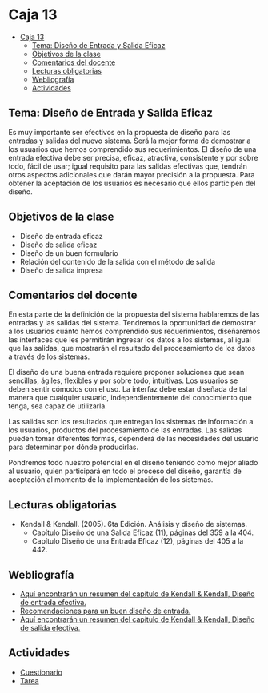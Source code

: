 # Caja 13

<!--toc:start-->
- [Caja 13](#caja-13)
  - [Tema: Diseño de Entrada y Salida Eficaz](#tema-diseño-de-entrada-y-salida-eficaz)
  - [Objetivos de la clase](#objetivos-de-la-clase)
  - [Comentarios del docente](#comentarios-del-docente)
  - [Lecturas obligatorias](#lecturas-obligatorias)
  - [Webliografía](#webliografía)
  - [Actividades](#actividades)
<!--toc:end-->

## Tema: Diseño de Entrada y Salida Eficaz

Es muy importante ser efectivos en la propuesta de diseño para las entradas y salidas del nuevo sistema. Será la mejor forma de demostrar a los usuarios que hemos comprendido sus requerimientos. El diseño de una entrada efectiva debe ser precisa, eficaz, atractiva, consistente y por sobre todo, fácil de usar; igual requisito para las salidas efectivas que, tendrán otros aspectos adicionales que darán mayor precisión a la propuesta. Para obtener la aceptación de los usuarios es necesario que ellos participen del diseño.

## Objetivos de la clase

- Diseño de entrada eficaz
- Diseño de salida eficaz
- Diseño de un buen formulario
- Relación del contenido de la salida con el método de salida
- Diseño de salida impresa

## Comentarios del docente

En esta parte de la definición de la propuesta del sistema hablaremos de las entradas y las salidas del sistema. Tendremos la oportunidad de demostrar a los usuarios cuánto hemos comprendido sus requerimientos, diseñaremos las interfaces que les permitirán ingresar los datos a los sistemas, al igual que las salidas, que mostrarán el resultado del procesamiento de los datos a través de los sistemas.

El diseño de una buena entrada requiere proponer soluciones que sean sencillas, ágiles, flexibles y por sobre todo, intuitivas. Los usuarios se deben sentir cómodos con el uso. La interfaz debe estar diseñada de tal manera que cualquier usuario, independientemente del conocimiento que tenga, sea capaz de utilizarla.

Las salidas son los resultados que entregan los sistemas de información a los usuarios, productos del procesamiento de las entradas. Las salidas pueden tomar diferentes formas, dependerá de las necesidades del usuario para determinar por dónde producirlas.

Pondremos todo nuestro potencial en el diseño teniendo como mejor aliado al usuario, quien participará en todo el proceso del diseño, garantía de aceptación al momento de la implementación de los sistemas.

## Lecturas obligatorias

- Kendall & Kendall. (2005). 6ta Edición. Análisis y diseño de sistemas.
  - Capítulo Diseño de una Salida Eficaz (11), páginas del 359 a la 404.
  - Capítulo Diseño de una Entrada Eficaz (12), páginas del 405 a la 442.

## Webliografía

- [Aquí encontrarán un resumen del capítulo de Kendall & Kendall, Diseño de entrada efectiva.](http://speedvirtualextr.googlepages.com/ANALISISYDISEODESISTEMAS-Capitulo16-.pdf)
- [Recomendaciones para un buen diseño de entrada.](http://jsotoa.googlepages.com/DISEODEUNBUENFORMULARIO.ppt)
- [Aquí encontrarán un resumen del capítulo de Kendall & Kendall, Diseño de salida efectiva.](http://speedvirtualextr.googlepages.com/ANALISISYDISEODESISTEMAS-Capitulo11-.pdf)

## Actividades

- [Cuestionario](./actividades/cuestionario.md)
- [Tarea](./actividades/tarea.md)
